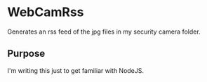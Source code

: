 # WebCamRss

Generates an rss feed of the jpg files in my security camera folder.

## Purpose

I'm writing this just to get familiar with NodeJS.